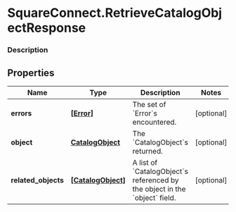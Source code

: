 # SquareConnect.RetrieveCatalogObjectResponse

### Description



## Properties
Name | Type | Description | Notes
------------ | ------------- | ------------- | -------------
**errors** | [**[Error]**](Error.md) | The set of &#x60;Error&#x60;s encountered. | [optional] 
**object** | [**CatalogObject**](CatalogObject.md) | The &#x60;CatalogObject&#x60;s returned. | [optional] 
**related_objects** | [**[CatalogObject]**](CatalogObject.md) | A list of &#x60;CatalogObject&#x60;s referenced by the object in the &#x60;object&#x60; field. | [optional] 


